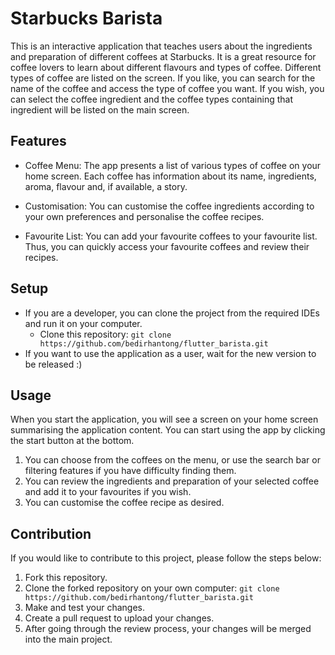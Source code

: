 # Starbucks Barista

This is an interactive application that teaches users about the ingredients and preparation of different coffees at Starbucks. It is a great resource for coffee lovers to learn about different flavours and types of coffee. Different types of coffee are listed on the screen. If you like, you can search for the name of the coffee and access the type of coffee you want. If you wish, you can select the coffee ingredient and the coffee types containing that ingredient will be listed on the main screen.

## Features

- Coffee Menu: The app presents a list of various types of coffee on your home screen. Each coffee has information about its name, ingredients, aroma, flavour and, if available, a story.

- Customisation: You can customise the coffee ingredients according to your own preferences and personalise the coffee recipes.

- Favourite List: You can add your favourite coffees to your favourite list. Thus, you can quickly access your favourite coffees and review their recipes.

## Setup
- If you are a developer, you can clone the project from the required IDEs and run it on your computer.
    - Clone this repository: `git clone https://github.com/bedirhantong/flutter_barista.git`
- If you want to use the application as a user, wait for the new version to be released :)

## Usage

When you start the application, you will see a screen on your home screen summarising the application content. You can start using the app by clicking the start button at the bottom.

1. You can choose from the coffees on the menu, or use the search bar or filtering features if you have difficulty finding them.
2. You can review the ingredients and preparation of your selected coffee and add it to your favourites if you wish.
3. You can customise the coffee recipe as desired.

## Contribution

If you would like to contribute to this project, please follow the steps below:

1. Fork this repository.
2. Clone the forked repository on your own computer: `git clone https://github.com/bedirhantong/flutter_barista.git`
3. Make and test your changes.
4. Create a pull request to upload your changes.
5. After going through the review process, your changes will be merged into the main project.


